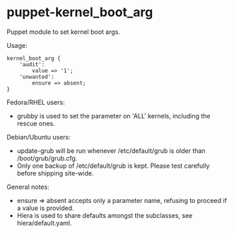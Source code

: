 puppet-kernel_boot_arg
======================

Puppet module to set kernel boot args.

Usage:

    kernel_boot_arg {
        'audit':
            value => '1';
        'unwanted':
            ensure => absent;
    }

Fedora/RHEL users:
- grubby is used to set the parameter on 'ALL' kernels, including the rescue ones.

Debian/Ubuntu users:
- update-grub will be run whenever /etc/default/grub is older than /boot/grub/grub.cfg.
- Only one backup of /etc/default/grub is kept. Please test carefully before shipping site-wide.

General notes:
- ensure => absent accepts only a parameter name, refusing to proceed if a value is provided.
- Hiera is used to share defaults amongst the subclasses, see hiera/default.yaml.

